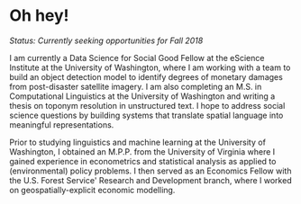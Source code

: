 # Oh hey!

*Status: Currently seeking opportunities for Fall 2018*

I am currently a Data Science for Social Good Fellow at the eScience Institute at the University of Washington, where I am working with a team to build an object detection model to identify degrees of monetary damages from post-disaster satellite imagery. I am also completing  an M.S. in Computational Linguistics at the University of Washington and writing a thesis on toponym resolution in unstructured text. I hope to address social science questions by building systems that translate spatial language into meaningful representations.

Prior to studying linguistics and machine learning at the University of Washington, I obtained an M.P.P. from the University of Virginia where I gained experience in econometrics and statistical analysis as applied to (environmental) policy problems. I then served as an Economics Fellow with the U.S. Forest Service' Research and Development branch, where I worked on geospatially-explicit economic modelling.

